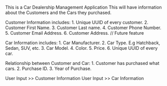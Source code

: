 This is a Car Dealership Management Application
This will have information about the Customers and the Cars they purchased.

Customer Information includes:
	1. Unique UUID of every customer.
	2. Customer First Name.
	3. Customer Last name.
	4. Customer Phone Number.
	5. Customer Email Address.
	6. Customer Address. // Future feature

Car Information includes:
	1. Car Manufacturer.
	2. Car Type. E.g Hatchback, Sedan, SUV, etc.
	3. Car Model.
	4. Color.
	5. Price.
	6. Unique UUID of every car.

Relationship between Customer and Car:
	1. Customer has purchased what cars.
	2. Purchase ID.
	3. Year of Purchase.


User Input >> Customer Information
User Input >> Car Information


